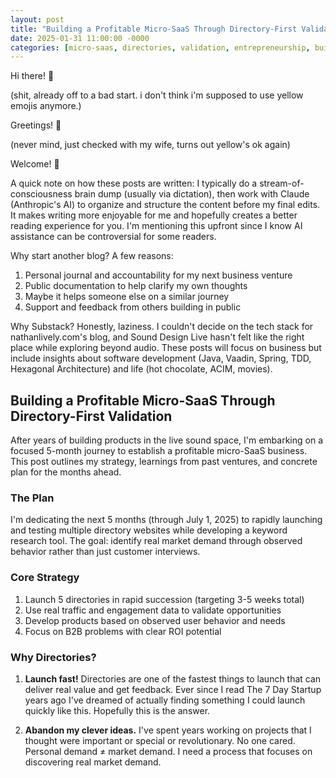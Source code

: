 ```yaml
---
layout: post
title: "Building a Profitable Micro-SaaS Through Directory-First Validation"
date: 2025-01-31 11:00:00 -0000
categories: [micro-saas, directories, validation, entrepreneurship, building-in-public]
---
```


Hi there! 👋

(shit, already off to a bad start. i don't think i'm supposed to use yellow emojis anymore.)

Greetings! 🦖

(never mind, just checked with my wife, turns out yellow's ok again)

Welcome! 🦦

A quick note on how these posts are written: I typically do a stream-of-consciousness brain dump (usually via dictation), then work with Claude (Anthropic's AI) to organize and structure the content before my final edits. It makes writing more enjoyable for me and hopefully creates a better reading experience for you. I'm mentioning this upfront since I know AI assistance can be controversial for some readers.

Why start another blog? A few reasons:

1. Personal journal and accountability for my next business venture
2. Public documentation to help clarify my own thoughts
3. Maybe it helps someone else on a similar journey
4. Support and feedback from others building in public

Why Substack? Honestly, laziness. I couldn't decide on the tech stack for nathanlively.com's blog, and Sound Design Live hasn't felt like the right place while exploring beyond audio. These posts will focus on business but include insights about software development (Java, Vaadin, Spring, TDD, Hexagonal Architecture) and life (hot chocolate, ACIM, movies).

## Building a Profitable Micro-SaaS Through Directory-First Validation

After years of building products in the live sound space, I'm embarking on a focused 5-month journey to establish a profitable micro-SaaS business. This post outlines my strategy, learnings from past ventures, and concrete plan for the months ahead.

### The Plan

I'm dedicating the next 5 months (through July 1, 2025) to rapidly launching and testing multiple directory websites while developing a keyword research tool. The goal: identify real market demand through observed behavior rather than just customer interviews.

### Core Strategy

1. Launch 5 directories in rapid succession (targeting 3-5 weeks total)
2. Use real traffic and engagement data to validate opportunities
3. Develop products based on observed user behavior and needs
4. Focus on B2B problems with clear ROI potential

### Why Directories?

1. **Launch fast!** Directories are one of the fastest things to launch that can deliver real value and get feedback. Ever since I read The 7 Day Startup years ago I've dreamed of actually finding something I could launch quickly like this. Hopefully this is the answer.

2. **Abandon my clever ideas.** I've spent years working on projects that I thought were important or special or revolutionary. No one cared. Personal demand ≠ market demand. I need a process that focuses on discovering real market demand.